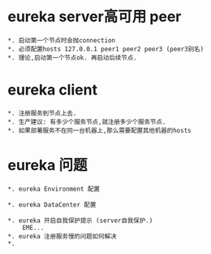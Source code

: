 # eureka server高可用 peer
    *. 启动第一个节点时会抛connection
    *. 必须配置hosts 127.0.0.1 peer1 peer2 peer3 (peer3别名)
    *. 理论,启动第一个节点ok. 再启动后续节点.

# eureka client
    *. 注册服务到节点上去.
    *. 生产建议: 有多少个服务节点,就注册多少个服务节点.
    *. 如果部署服务不在同一台机器上,那么需要配置其他机器的hosts


# eureka 问题
    *. eureka Environment 配置

    *. eureka DataCenter 配置

    *. eureka 开启自我保护提示 (server自我保护.)
        EME...
    *. eureka 注册服务慢的问题如何解决
    *.